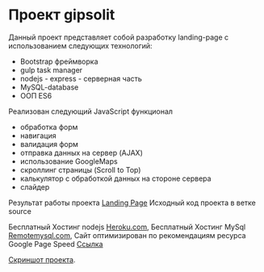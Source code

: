 # Проект gipsolit
 Данный проект представляет собой разработку landing-page с использованием следующих технологий:
 * Bootstrap фреймворка
 * gulp task manager
 * nodejs - express - серверная часть 
 * MySQL-database
 * ООП ES6
 
 Реализован следующий JavaScript функционал
 * обработка форм
 * навигация
 * валидация форм
 * отправка данных на сервер (AJAX)
 * использование GoogleMaps
 * скроллинг страницы (Scroll to Top)
 * калькулятор с обработкой данных на стороне сервера
 * слайдер
 
 Результат работы проекта [Landing Page](https://samokhindmitro.github.io/gipsolit/) 
 Исходный код проекта в ветке source
         
 Бесплатный Хостинг nodejs [Heroku.com](https://herokuapp.com/),
 Бесплатный Хостинг MySql [Remotemysql.com](http://remotemysql.com),
 Сайт оптимизирован по рекомендациям ресурса Google Page Speed [Ссылка](https://developers.google.com/speed/pagespeed/insights/?hl=RU)
 
 [Скриншот проекта](/gipsolit.png).

